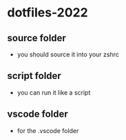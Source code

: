 # dotfiles-2022


## source folder
- you should source it into your zshrc

## script folder
- you can run it like a script

## vscode folder
- for the .vscode folder